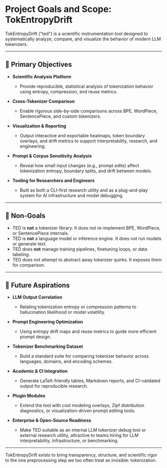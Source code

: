 # Project Goals and Scope: TokEntropyDrift

TokEntropyDrift ("ted") is a scientific instrumentation tool designed to systematically analyze, compare, and visualize the behavior of modern LLM tokenizers.

---

## 🎯 Primary Objectives

* **Scientific Analysis Platform**

  * Provide reproducible, statistical analysis of tokenization behavior using entropy, compression, and reuse metrics.

* **Cross-Tokenizer Comparison**

  * Enable rigorous side-by-side comparisons across BPE, WordPiece, SentencePiece, and custom tokenizers.

* **Visualization & Reporting**

  * Output interactive and exportable heatmaps, token boundary overlays, and drift metrics to support interpretability, research, and engineering.

* **Prompt & Corpus Sensitivity Analysis**

  * Reveal how small input changes (e.g., prompt edits) affect tokenization entropy, boundary splits, and drift between models.

* **Tooling for Researchers and Engineers**

  * Built as both a CLI-first research utility and as a plug-and-play system for AI infrastructure and model debugging.

---

## 🚫 Non-Goals

* TED is **not** a tokenizer library. It does not re-implement BPE, WordPiece, or SentencePiece internals.
* TED is **not** a language model or inference engine. It does not run models or generate text.
* TED does **not** manage training pipelines, finetuning loops, or data labeling.
* TED does not attempt to abstract away tokenizer quirks. It exposes them for comparison.

---

## 🔭 Future Aspirations

* **LLM Output Correlation**

  * Relating tokenization entropy or compression patterns to hallucination likelihood or model volatility.

* **Prompt Engineering Optimization**

  * Using entropy drift maps and reuse metrics to guide more efficient prompt design.

* **Tokenizer Benchmarking Dataset**

  * Build a standard suite for comparing tokenizer behavior across languages, domains, and encoding schemes.

* **Academic & CI Integration**

  * Generate LaTeX-friendly tables, Markdown reports, and CI-validated output for reproducible research.

* **Plugin Modules**

  * Extend the tool with cost modeling overlays, Zipf distribution diagnostics, or visualization-driven prompt editing tools.

* **Enterprise & Open-Source Readiness**

  * Make TED suitable as an internal LLM tokenizer debug tool or external research utility, attractive to teams hiring for LLM interpretability, infrastructure, or benchmarking.

---

TokEntropyDrift exists to bring transparency, structure, and scientific rigor to the one preprocessing step we too often treat as invisible: tokenization.
